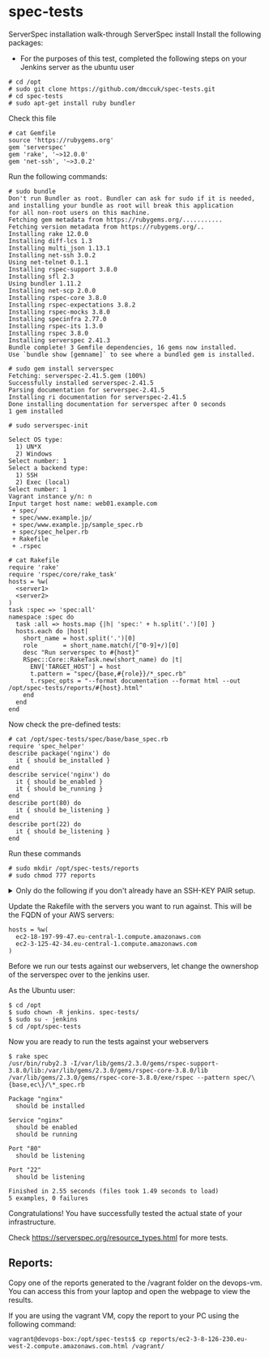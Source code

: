 # spec-tests
ServerSpec installation walk-through
ServerSpec install
Install the following packages:

  * For the purposes of this test, completed the following steps on your Jenkins server as the ubuntu user

````
# cd /opt
# sudo git clone https://github.com/dmccuk/spec-tests.git
# cd spec-tests
# sudo apt-get install ruby bundler  
````

Check this file
````
# cat Gemfile 
source 'https://rubygems.org'
gem 'serverspec'
gem 'rake', '~>12.0.0'
gem 'net-ssh', '~>3.0.2'
````

Run the following commands:
````
# sudo bundle
Don't run Bundler as root. Bundler can ask for sudo if it is needed, and installing your bundle as root will break this application
for all non-root users on this machine.
Fetching gem metadata from https://rubygems.org/...........
Fetching version metadata from https://rubygems.org/..
Installing rake 12.0.0
Installing diff-lcs 1.3
Installing multi_json 1.13.1
Installing net-ssh 3.0.2
Using net-telnet 0.1.1
Installing rspec-support 3.8.0
Installing sfl 2.3
Using bundler 1.11.2
Installing net-scp 2.0.0
Installing rspec-core 3.8.0
Installing rspec-expectations 3.8.2
Installing rspec-mocks 3.8.0
Installing specinfra 2.77.0
Installing rspec-its 1.3.0
Installing rspec 3.8.0
Installing serverspec 2.41.3
Bundle complete! 3 Gemfile dependencies, 16 gems now installed.
Use `bundle show [gemname]` to see where a bundled gem is installed.

# sudo gem install serverspec
Fetching: serverspec-2.41.5.gem (100%)
Successfully installed serverspec-2.41.5
Parsing documentation for serverspec-2.41.5
Installing ri documentation for serverspec-2.41.5
Done installing documentation for serverspec after 0 seconds
1 gem installed

# sudo serverspec-init 

Select OS type:
  1) UN*X
  2) Windows
Select number: 1
Select a backend type:
  1) SSH
  2) Exec (local)
Select number: 1
Vagrant instance y/n: n
Input target host name: web01.example.com
 + spec/
 + spec/www.example.jp/
 + spec/www.example.jp/sample_spec.rb
 + spec/spec_helper.rb
 + Rakefile
 + .rspec

# cat Rakefile 
require 'rake'
require 'rspec/core/rake_task'
hosts = %w(
  <server1>
  <server2>
)
task :spec => 'spec:all'
namespace :spec do
  task :all => hosts.map {|h| 'spec:' + h.split('.')[0] }
  hosts.each do |host|
    short_name = host.split('.')[0]
    role       = short_name.match(/[^0-9]+/)[0]
    desc "Run serverspec to #{host}"
    RSpec::Core::RakeTask.new(short_name) do |t|
      ENV['TARGET_HOST'] = host
      t.pattern = "spec/{base,#{role}}/*_spec.rb"
      t.rspec_opts = "--format documentation --format html --out /opt/spec-tests/reports/#{host}.html"
    end
  end
end
````

Now check the pre-defined tests:
````
# cat /opt/spec-tests/spec/base/base_spec.rb 
require 'spec_helper'
describe package('nginx') do
  it { should be_installed }
end
describe service('nginx') do
  it { should be_enabled }
  it { should be_running }
end
describe port(80) do
  it { should be_listening }
end
describe port(22) do
  it { should be_listening }
end
````

Run these commands
````
# sudo mkdir /opt/spec-tests/reports 
# sudo chmod 777 reports
````

<details>
 <summary>Only do the following if you don't already have an SSH-KEY PAIR setup. <NOT if you're doing the Devops Tools course!></summary>
  <p>
    
Setup a private/public key pair:
````
# cd /home/vagrant 
````
Just keep hitting enter until it finishes for the command below:
````
# ssh-keygen
Generating public/private rsa key pair.
Enter file in which to save the key (/home/vagrant/.ssh/id_rsa):
Enter passphrase (empty for no passphrase):
Enter same passphrase again:
Your identification has been saved in /home/vagrant/.ssh/id_rsa.
Your public key has been saved in /home/vagrant/.ssh/id_rsa.pub.
The key fingerprint is:
fe:2a:77:61:21:dc:fd:8e:5e:6b:88:5b:2f:07:70:d8 vagrant@puppet
The key's randomart image is:
+--[ RSA 2048]----+
|                 |
|                 |
|       . . +     |
|        o = E    |
|        S. + .   |
|       .  o . .  |
|        .. o.=.  |
|      . ..o.+o+. |
|       o.ooo.+o  |
+-----------------+
# cat .ssh/id_rsa.pub 
...Copy...your...public...key..output...
````
Now login to web01. You probably already have it open:
````
vagrant@web01:~$ vi .ssh/authorized_keys 

 * Press SHIFT+G 
 * then - o 
Now cut and paste your Key from the puppet master in here.
 * Press - Esc 
 * Then - SHIFT+: 
 * Now press - wq!  ENTER
````
Test your key works.

Back on the puppet master run the following command:
````
# cd 
#  ssh <server> uptime 
(the first time you will get a message prompt - Answer Yes)
 06:55:36 up 1 day, 14:01,  0 users,  load average: 0.00, 0.04, 0.07
````
If you get this we can move on to running the tests:

</p></details>

Update the Rakefile with the servers you want to run against. This will be the FQDN of your AWS servers:
````
hosts = %w(
  ec2-18-197-99-47.eu-central-1.compute.amazonaws.com
  ec2-3-125-42-34.eu-central-1.compute.amazonaws.com
)
````

Before we run our tests against our webservers, let change the ownershop of the serverspec over to the jenkins user. 

As the Ubuntu user:
````
$ cd /opt
$ sudo chown -R jenkins. spec-tests/
$ sudo su - jenkins
$ cd /opt/spec-tests
````

Now you are ready to run the tests against your webservers
````
$ rake spec
/usr/bin/ruby2.3 -I/var/lib/gems/2.3.0/gems/rspec-support-3.8.0/lib:/var/lib/gems/2.3.0/gems/rspec-core-3.8.0/lib /var/lib/gems/2.3.0/gems/rspec-core-3.8.0/exe/rspec --pattern spec/\{base,ec\}/\*_spec.rb

Package "nginx"
  should be installed

Service "nginx"
  should be enabled
  should be running

Port "80"
  should be listening

Port "22"
  should be listening

Finished in 2.55 seconds (files took 1.49 seconds to load)
5 examples, 0 failures
````

Congratulations! You have successfully tested the actual state of your infrastructure.

Check https://serverspec.org/resource_types.html for more tests.

## Reports:

Copy one of the reports generated to the /vagrant folder on the devops-vm. You can access this from your laptop and open the webpage to view the results.

If you are using the vagrant VM, copy the report to your PC using the following command:
````
vagrant@devops-box:/opt/spec-tests$ cp reports/ec2-3-8-126-230.eu-west-2.compute.amazonaws.com.html /vagrant/
````


